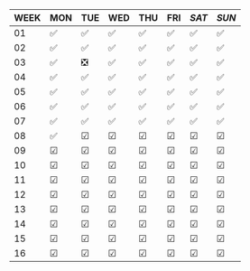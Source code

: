 |WEEK|   MON   |   TUE   |   WED   |   THU   |   FRI   |  *SAT*  |  *SUN*  |
|----|   ---   |   ---   |   ---   |   ---   |   ---   |  -----  |  -----  |
| 01 | &#9989; | &#9989; | &#9989; | &#9989; | &#9989; | &#9989; | &#9989; |
| 02 | &#9989; | &#9989; | &#9989; | &#9989; | &#9989; | &#9989; | &#9989; |
| 03 | &#9989; | &#10062; | &#9989; | &#9989; | &#9989; | &#9989; | &#9989; |
| 04 | &#9989; | &#9989; | &#9989; | &#9989; | &#9989; | &#9989; | &#9989; |
| 05 | &#9989; | &#9989; | &#9989; | &#9989; | &#9989; | &#9989; | &#9989; |
| 06 | &#9989; | &#9989; | &#9989; | &#9989; | &#9989; | &#9989; | &#9989; |
| 07 | &#9989; | &#9989; | &#9989; | &#9989; | &#9989; | &#9989; | &#9989; |
| 08 | &#9989; | &#9745; | &#9745; | &#9745; | &#9745; | &#9745; | &#9745; |
| 09 | &#9745; | &#9745; | &#9745; | &#9745; | &#9745; | &#9745; | &#9745; |
| 10 | &#9745; | &#9745; | &#9745; | &#9745; | &#9745; | &#9745; | &#9745; |
| 11 | &#9745; | &#9745; | &#9745; | &#9745; | &#9745; | &#9745; | &#9745; |
| 12 | &#9745; | &#9745; | &#9745; | &#9745; | &#9745; | &#9745; | &#9745; |
| 13 | &#9745; | &#9745; | &#9745; | &#9745; | &#9745; | &#9745; | &#9745; |
| 14 | &#9745; | &#9745; | &#9745; | &#9745; | &#9745; | &#9745; | &#9745; |
| 15 | &#9745; | &#9745; | &#9745; | &#9745; | &#9745; | &#9745; | &#9745; |
| 16 | &#9745; | &#9745; | &#9745; | &#9745; | &#9745; | &#9745; | &#9745; |
